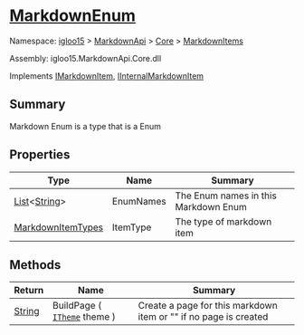 # [MarkdownEnum](./MarkdownEnum.md)

Namespace: [igloo15]() > [MarkdownApi]() > [Core](./../README.md) > [MarkdownItems](./README.md)

Assembly: igloo15.MarkdownApi.Core.dll

Implements [IMarkdownItem](./../Interfaces/IMarkdownItem.md), [IInternalMarkdownItem](./MarkdownEnum.md)

## Summary
Markdown Enum is a type that is a Enum

## Properties

| Type | Name | Summary | 
| --- | --- | --- | 
| [List](https://docs.microsoft.com/en-us/dotnet/api/System.Collections.Generic.List-1)\<[String](https://docs.microsoft.com/en-us/dotnet/api/System.String)> | EnumNames | The Enum names in this Markdown Enum | 
| [MarkdownItemTypes](./../MarkdownItemTypes.md) | ItemType | The type of markdown item | 


## Methods

| Return | Name | Summary | 
| --- | --- | --- | 
| [String](https://docs.microsoft.com/en-us/dotnet/api/System.String) | BuildPage ( [`ITheme`](./../Interfaces/ITheme.md) theme ) | Create a page for this markdown item or "" if no page is created | 


